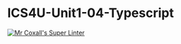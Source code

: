 # ICS4U-Unit1-04-Typescript

[![Mr Coxall's Super Linter](https://github.com/Lucas-Tyman/ICS4U-Unit1-04-Typescript/workflows/Mr%20Coxall's%20Super%20Linter/badge.svg)](https://github.com/Lucas-Tyman/ICS4U-Unit1-04-Typescript/actions/)
